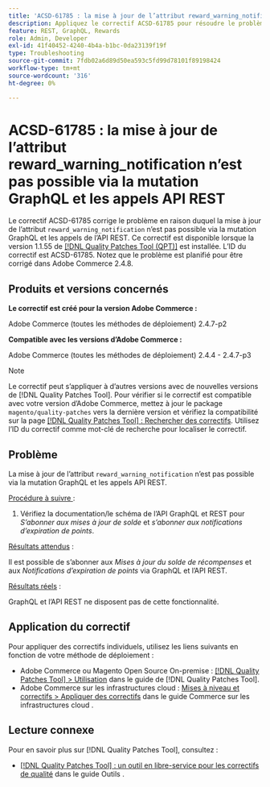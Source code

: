 ```yaml
---
title: 'ACSD-61785 : la mise à jour de l’attribut reward_warning_notification n’est pas possible via la mutation GraphQL et les appels API REST'
description: Appliquez le correctif ACSD-61785 pour résoudre le problème d’Adobe Commerce en raison duquel la mise à jour de l’attribut « reward_warning_notification » n’est pas possible via la mutation de GraphQL et les appels API REST.
feature: REST, GraphQL, Rewards
role: Admin, Developer
exl-id: 41f40452-4240-4b4a-b1bc-0da23139f19f
type: Troubleshooting
source-git-commit: 7fdb02a6d89d50ea593c5fd99d78101f89198424
workflow-type: tm+mt
source-wordcount: '316'
ht-degree: 0%

---
```


# ACSD-61785 : la mise à jour de l’attribut reward_warning_notification n’est pas possible via la mutation GraphQL et les appels API REST

Le correctif ACSD-61785 corrige le problème en raison duquel la mise à jour de l’attribut `reward_warning_notification` n’est pas possible via la mutation GraphQL et les appels de l’API REST. Ce correctif est disponible lorsque la version 1.1.55 de [[!DNL Quality Patches Tool (QPT)]](/help/tools/quality-patches-tool/quality-patches-tool-to-self-serve-quality-patches.md) est installée. L’ID du correctif est ACSD-61785. Notez que le problème est planifié pour être corrigé dans Adobe Commerce 2.4.8.

## Produits et versions concernés

**Le correctif est créé pour la version Adobe Commerce :**

Adobe Commerce (toutes les méthodes de déploiement) 2.4.7-p2

**Compatible avec les versions d’Adobe Commerce :**

Adobe Commerce (toutes les méthodes de déploiement) 2.4.4 - 2.4.7-p3

>[!NOTE]
>
>Le correctif peut s’appliquer à d’autres versions avec de nouvelles versions de [!DNL Quality Patches Tool]. Pour vérifier si le correctif est compatible avec votre version d’Adobe Commerce, mettez à jour le package `magento/quality-patches` vers la dernière version et vérifiez la compatibilité sur la page [[!DNL Quality Patches Tool] : Rechercher des correctifs](https://experienceleague.adobe.com/tools/commerce-quality-patches/index.html). Utilisez l’ID du correctif comme mot-clé de recherche pour localiser le correctif.

## Problème

La mise à jour de l’attribut `reward_warning_notification` n’est pas possible via la mutation GraphQL et les appels API REST.

<u>Procédure à suivre </u> :

1. Vérifiez la documentation/le schéma de l’API GraphQL et REST pour *S’abonner aux mises à jour de solde* et *s’abonner aux notifications d’expiration de points*.

<u>Résultats attendus</u> :

Il est possible de s’abonner aux *Mises à jour du solde de récompenses* et aux *Notifications d’expiration de points* via GraphQL et l’API REST.

<u>Résultats réels</u> :

GraphQL et l’API REST ne disposent pas de cette fonctionnalité.

## Application du correctif

Pour appliquer des correctifs individuels, utilisez les liens suivants en fonction de votre méthode de déploiement :

* Adobe Commerce ou Magento Open Source On-premise : [[!DNL Quality Patches Tool] > Utilisation](/help/tools/quality-patches-tool/usage.md) dans le guide de [!DNL Quality Patches Tool].
* Adobe Commerce sur les infrastructures cloud : [Mises à niveau et correctifs > Appliquer des correctifs](https://experienceleague.adobe.com/docs/commerce-cloud-service/user-guide/develop/upgrade/apply-patches.html) dans le guide Commerce sur les infrastructures cloud .

## Lecture connexe

Pour en savoir plus sur [!DNL Quality Patches Tool], consultez :

* [[!DNL Quality Patches Tool] : un outil en libre-service pour les correctifs de qualité](/help/tools/quality-patches-tool/quality-patches-tool-to-self-serve-quality-patches.md) dans le guide Outils .
